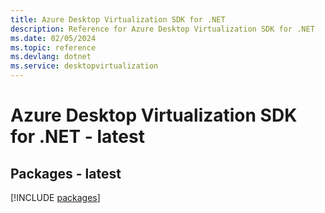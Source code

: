 ```yaml
---
title: Azure Desktop Virtualization SDK for .NET
description: Reference for Azure Desktop Virtualization SDK for .NET
ms.date: 02/05/2024
ms.topic: reference
ms.devlang: dotnet
ms.service: desktopvirtualization
---
```

# Azure Desktop Virtualization SDK for .NET - latest
## Packages - latest
[!INCLUDE [packages](desktop-virtualization-index.md)]